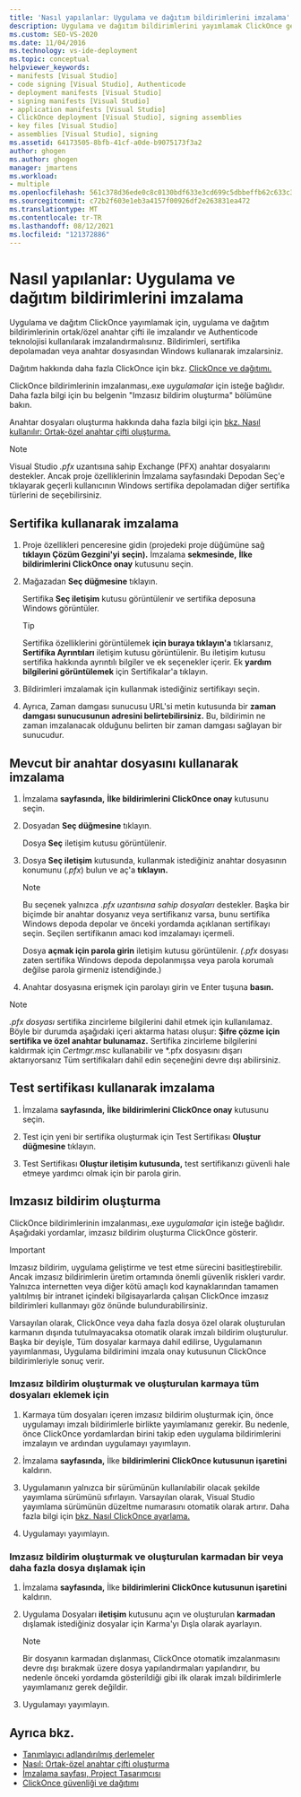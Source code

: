 ```yaml
---
title: 'Nasıl yapılanlar: Uygulama ve dağıtım bildirimlerini imzalama'
description: Uygulama ve dağıtım bildirimlerini yayımlamak ClickOnce gereksinimleri hakkında bilgi edinebilirsiniz. İmzalama, .exe uygulamalar için isteğe bağlıdır.
ms.custom: SEO-VS-2020
ms.date: 11/04/2016
ms.technology: vs-ide-deployment
ms.topic: conceptual
helpviewer_keywords:
- manifests [Visual Studio]
- code signing [Visual Studio], Authenticode
- deployment manifests [Visual Studio]
- signing manifests [Visual Studio]
- application manifests [Visual Studio]
- ClickOnce deployment [Visual Studio], signing assemblies
- key files [Visual Studio]
- assemblies [Visual Studio], signing
ms.assetid: 64173505-8bfb-41cf-a0de-b9075173f3a2
author: ghogen
ms.author: ghogen
manager: jmartens
ms.workload:
- multiple
ms.openlocfilehash: 561c378d36ede0c8c0130bdf633e3cd699c5dbbeffb62c633c3ae157d37cdf2f
ms.sourcegitcommit: c72b2f603e1eb3a4157f00926df2e263831ea472
ms.translationtype: MT
ms.contentlocale: tr-TR
ms.lasthandoff: 08/12/2021
ms.locfileid: "121372886"
---
```

# <a name="how-to-sign-application-and-deployment-manifests"></a>Nasıl yapılanlar: Uygulama ve dağıtım bildirimlerini imzalama

Uygulama ve dağıtım ClickOnce yayımlamak için, uygulama ve dağıtım bildirimlerinin ortak/özel anahtar çifti ile imzalandır ve Authenticode teknolojisi kullanılarak imzalandırmalısınız. Bildirimleri, sertifika depolamadan veya anahtar dosyasından Windows kullanarak imzalarsiniz.

Dağıtım hakkında daha fazla ClickOnce için bkz. [ClickOnce ve dağıtımı.](../deployment/clickonce-security-and-deployment.md)

ClickOnce bildirimlerinin imzalanması,.exe *uygulamalar* için isteğe bağlıdır. Daha fazla bilgi için bu belgenin "Imzasız bildirim oluşturma" bölümüne bakın.

Anahtar dosyaları oluşturma hakkında daha fazla bilgi için [bkz. Nasıl kullanılır: Ortak-özel anahtar çifti oluşturma.](/dotnet/framework/app-domains/how-to-create-a-public-private-key-pair)

> [!NOTE]
> Visual Studio *.pfx* uzantısına sahip Exchange (PFX) anahtar dosyalarını destekler. Ancak proje özelliklerinin İmzalama sayfasındaki Depodan Seç'e tıklayarak geçerli kullanıcının  Windows sertifika  depolamadan diğer sertifika türlerini de seçebilirsiniz.

## <a name="sign-using-a-certificate"></a>Sertifika kullanarak imzalama

1. Proje özellikleri penceresine gidin (projedeki proje düğümüne sağ **tıklayın Çözüm Gezgini'yi** **seçin).** İmzalama **sekmesinde,** **İlke bildirimlerini ClickOnce onay** kutusunu seçin.

2. Mağazadan **Seç düğmesine** tıklayın.

     Sertifika **Seç iletişim** kutusu görüntülenir ve sertifika deposuna Windows görüntüler.

    > [!TIP]
    > Sertifika özelliklerini görüntülemek **için buraya tıklayın'a** tıklarsanız, **Sertifika Ayrıntıları** iletişim kutusu görüntülenir. Bu iletişim kutusu sertifika hakkında ayrıntılı bilgiler ve ek seçenekler içerir. Ek **yardım bilgilerini görüntülemek** için Sertifikalar'a tıklayın.

3. Bildirimleri imzalamak için kullanmak istediğiniz sertifikayı seçin.

4. Ayrıca, Zaman damgası sunucusu URL'si metin kutusunda bir **zaman damgası sunucusunun adresini belirtebilirsiniz.** Bu, bildirimin ne zaman imzalanacak olduğunu belirten bir zaman damgası sağlayan bir sunucudur.

## <a name="sign-using-an-existing-key-file"></a>Mevcut bir anahtar dosyasını kullanarak imzalama

1. İmzalama **sayfasında,** **İlke bildirimlerini ClickOnce onay** kutusunu seçin.

2. Dosyadan **Seç düğmesine** tıklayın.

     Dosya **Seç** iletişim kutusu görüntülenir.

3. Dosya **Seç iletişim** kutusunda, kullanmak istediğiniz anahtar dosyasının konumunu (*.pfx*) bulun ve aç'a **tıklayın.**

    > [!NOTE]
    > Bu seçenek yalnızca *.pfx uzantısına sahip dosyaları* destekler. Başka bir biçimde bir anahtar dosyanız veya sertifikanız varsa, bunu sertifika Windows depoda depolar ve önceki yordamda açıklanan sertifikayı seçin. Seçilen sertifikanın amacı kod imzalamayı içermeli.

     Dosya **açmak için parola girin** iletişim kutusu görüntülenir. *(.pfx* dosyası zaten sertifika Windows depoda depolanmışsa veya parola korumalı değilse parola girmeniz istendiğinde.)

4. Anahtar dosyasına erişmek için parolayı girin ve Enter tuşuna **basın.**

> [!NOTE]
> *.pfx dosyası* sertifika zincirleme bilgilerini dahil etmek için kullanılamaz. Böyle bir durumda aşağıdaki içeri aktarma hatası oluşur: **Şifre çözme için sertifika ve özel anahtar bulunamaz.** Sertifika zincirleme bilgilerini kaldırmak için *Certmgr.msc* [](/previous-versions/aa730868(v=vs.80)) kullanabilir ve  *.pfx dosyasını dışarı aktarıyorsanız Tüm sertifikaları dahil edin seçeneğini devre dışı abilirsiniz.

## <a name="sign-using-a-test-certificate"></a>Test sertifikası kullanarak imzalama

1. İmzalama **sayfasında,** **İlke bildirimlerini ClickOnce onay** kutusunu seçin.

2. Test için yeni bir sertifika oluşturmak için Test Sertifikası **Oluştur düğmesine** tıklayın.

3. Test Sertifikası **Oluştur iletişim kutusunda,** test sertifikanızı güvenli hale etmeye yardımcı olmak için bir parola girin.

## <a name="generate-unsigned-manifests"></a>Imzasız bildirim oluşturma

ClickOnce bildirimlerinin imzalanması,.exe *uygulamalar* için isteğe bağlıdır. Aşağıdaki yordamlar, imzasız bildirim oluşturma ClickOnce gösterir.

> [!IMPORTANT]
> Imzasız bildirim, uygulama geliştirme ve test etme sürecini basitleştirebilir. Ancak imzasız bildirimlerin üretim ortamında önemli güvenlik riskleri vardır. Yalnızca internetten veya diğer kötü amaçlı kod kaynaklarından tamamen yalıtılmış bir intranet içindeki bilgisayarlarda çalışan ClickOnce imzasız bildirimleri kullanmayı göz önünde bulundurabilirsiniz.

Varsayılan olarak, ClickOnce veya daha fazla dosya özel olarak oluşturulan karmanın dışında tutulmayacaksa otomatik olarak imzalı bildirim oluşturulur. Başka bir deyişle, Tüm dosyalar karmaya dahil edilirse, Uygulamanın yayımlanması, Uygulama bildirimini imzala onay kutusunun ClickOnce bildirimleriyle sonuç verir. 

### <a name="to-generate-unsigned-manifests-and-include-all-files-in-the-generated-hash"></a>Imzasız bildirim oluşturmak ve oluşturulan karmaya tüm dosyaları eklemek için

1. Karmaya tüm dosyaları içeren imzasız bildirim oluşturmak için, önce uygulamayı imzalı bildirimlerle birlikte yayımlamanız gerekir. Bu nedenle, önce ClickOnce yordamlardan birini takip eden uygulama bildirimlerini imzalayın ve ardından uygulamayı yayımlayın.

2. İmzalama **sayfasında,** İlke **bildirimlerini ClickOnce kutusunun işaretini** kaldırın.

3. Uygulamanın yalnızca bir sürümünün kullanılabilir olacak şekilde yayımlama sürümünü sıfırlayın. Varsayılan olarak, Visual Studio yayımlama sürümünün düzeltme numarasını otomatik olarak artırır. Daha fazla bilgi için [bkz. Nasıl ClickOnce ayarlama.](../deployment/how-to-set-the-clickonce-publish-version.md)

4. Uygulamayı yayımlayın.

### <a name="to-generate-unsigned-manifests-and-exclude-one-or-more-files-from-the-generated-hash"></a>Imzasız bildirim oluşturmak ve oluşturulan karmadan bir veya daha fazla dosya dışlamak için

1. İmzalama **sayfasında,** İlke **bildirimlerini ClickOnce kutusunun işaretini** kaldırın.

2. Uygulama Dosyaları **iletişim** kutusunu açın ve  oluşturulan **karmadan** dışlamak istediğiniz dosyalar için Karma'yı Dışla olarak ayarlayın.

    > [!NOTE]
    > Bir dosyanın karmadan dışlanması, ClickOnce otomatik imzalanmasını devre dışı bırakmak üzere dosya yapılandırmaları yapılandırır, bu nedenle önceki yordamda gösterildiği gibi ilk olarak imzalı bildirimlerle yayımlamanız gerek değildir.

3. Uygulamayı yayımlayın.

## <a name="see-also"></a>Ayrıca bkz.

- [Tanımlayıcı adlandırılmış derlemeler](/dotnet/framework/app-domains/strong-named-assemblies)
- [Nasıl: Ortak-özel anahtar çifti oluşturma](/dotnet/framework/app-domains/how-to-create-a-public-private-key-pair)
- [İmzalama sayfası, Project Tasarımcısı](../ide/reference/signing-page-project-designer.md)
- [ClickOnce güvenliği ve dağıtımı](../deployment/clickonce-security-and-deployment.md)
